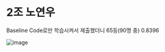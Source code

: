 # 2조 노연우

Baseline Code로만 학습시켜서 제출했더니 65등(90명 중) 0.8396

![image](https://user-images.githubusercontent.com/16568200/147190156-c0ccc444-e4d0-4fe5-be60-ca57dfed2e0e.png)
